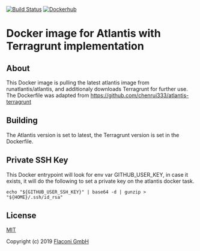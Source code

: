 [![Build Status](https://travis-ci.com/Flaconi/docker-atlantis-terragrunt.svg?branch=master)](https://travis-ci.com/Flaconi/docker-atlantis-terragrunt)
[![Dockerhub](https://img.shields.io/badge/dockerhub-python-blue.svg)](https://hub.docker.com/r/flaconi/atlantis-terragrunt)

# Docker image for Atlantis with Terragrunt implementation

## About
This Docker image is pulling the latest atlantis image from runatlantis/atlantis, and additionaly downloads Terragrunt for further use.
The Dockerfile was adapted from https://github.com/chenrui333/atlantis-terragrunt

## Building

The Atlantis version is set to latest, the Terragrunt version is set in the Dockerfile.

## Private SSH Key

This Docker entrypoint will look for env var GITHUB_USER_KEY, in case it exists, it will do the following to set a private key on the atlantis docker task.
```
echo "${GITHUB_USER_SSH_KEY}" | base64 -d | gunzip > "${HOME}/.ssh/id_rsa"
```

## License

[MIT](LICENSE)

Copyright (c) 2019 [Flaconi GmbH](https://github.com/Flaconi)
